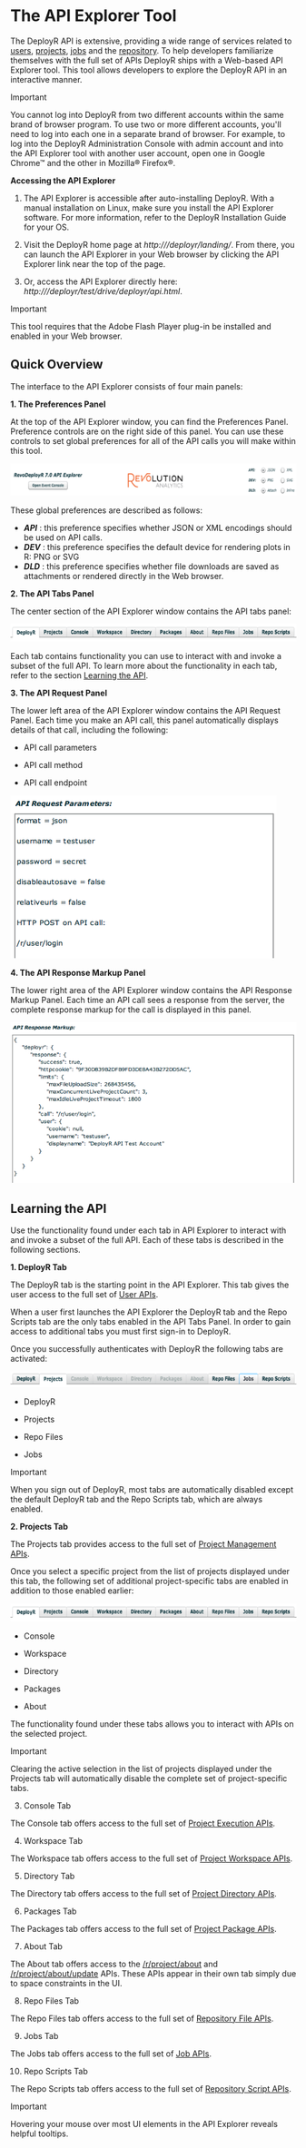 #  The API Explorer Tool

The DeployR API is extensive, providing a wide range of services related to [users](deployr-api-reference-guide.md#users-on-the-api), [projects](deployr-api-reference-guide.md#projects-on-the-api), [jobs](deployr-api-reference-guide.md#jobs-on-the-api) and the [repository](deployr-api-reference-guide.md#repository-on-the-api). To help developers familiarize themselves with the full set of APIs DeployR ships with a Web-based API Explorer tool. This tool allows developers to explore the DeployR API in an interactive manner.

>[!IMPORTANT]
>You cannot log into DeployR from two different accounts within the same brand of browser program. To use two or more different accounts, you'll need to log into each one in a separate brand of browser. For example, to log into the DeployR Administration Console with admin account and into the API Explorer tool with another user account, open one in Google Chrome™ and the other in Mozilla® Firefox®.

**Accessing the API Explorer**

1.  The API Explorer is accessible after auto-installing DeployR. With a manual installation on Linux, make sure you install the API Explorer software. For more information, refer to the DeployR Installation Guide for your OS.

2.  Visit the DeployR home page at *http://<DEPLOYR-SERVER-IP-ADDRESS>/deployr/landing/*. From there, you can launch the API Explorer in your Web browser by clicking the API Explorer link near the top of the page.

3.  Or, access the API Explorer directly here: *http://<DEPLOYR-SERVER-IP-ADDRESS>/deployr/test/drive/deployr/api.html*.

>[!IMPORTANT]
>This tool requires that the Adobe Flash Player plug-in be installed and enabled in your Web browser.


## Quick Overview

The interface to the API Explorer consists of four main panels:

**1. The Preferences Panel**

At the top of the API Explorer window, you can find the Preferences Panel. Preference controls are on the right side of this panel. You can use these controls to set global preferences for all of the API calls you will make within this tool.

![](media/deployr-api-explorer-tool/deployr-api-explorer-tool-1.png)

These global preferences are described as follows:

-  ***API*** : this preference specifies whether JSON or XML encodings should be used on API calls.
-  ***DEV*** : this preference specifies the default device for rendering plots in R: PNG or SVG
-  ***DLD*** : this preference specifies whether file downloads are saved as attachments or rendered directly in the Web browser.

**2. The API Tabs Panel**

The center section of the API Explorer window contains the API tabs panel:

![](media/deployr-api-explorer-tool/deployr-api-explorer-tool-2.png)

Each tab contains functionality you can use to interact with and invoke a subset of the full API. To learn more about the functionality in each tab, refer to the section [Learning the API](#learning-the-api).

**3. The API Request Panel**

The lower left area of the API Explorer window contains the API Request Panel. Each time you make an API call, this panel automatically displays details of that call, including the following:

-  API call parameters

-  API call method

-  API call endpoint

![](media/deployr-api-explorer-tool/deployr-api-explorer-tool-3.png)

**4. The API Response Markup Panel**

The lower right area of the API Explorer window contains the API Response Markup Panel. Each time an API call sees a response from the server, the complete response markup for the call is displayed in this panel.

![](media/deployr-api-explorer-tool/deployr-api-explorer-tool-4.png)

## Learning the API

Use the functionality found under each tab in API Explorer to interact with and invoke a subset of the full API. Each of these tabs is described in the following sections.

**1. DeployR Tab**

The DeployR tab is the starting point in the API Explorer. This tab gives the user access to the full set of [User APIs](https://deployr.revolutionanalytics.com/documents/dev/api-doc/guide/single.html#workingusers).

When a user first launches the API Explorer the DeployR tab and the Repo Scripts tab are the only tabs enabled in the API Tabs Panel. In order to gain access to additional tabs you must first sign-in to DeployR.

Once you successfully authenticates with DeployR the following tabs are activated:

![](media/deployr-api-explorer-tool/deployr-api-explorer-tool-5.png)

- DeployR

- Projects

- Repo Files

- Jobs

>[!IMPORTANT]
>When you sign out of DeployR, most tabs are automatically disabled except the default DeployR tab and the Repo Scripts tab, which are always enabled.

**2. Projects Tab**

The Projects tab provides access to the full set of [Project Management APIs](https://deployr.revolutionanalytics.com/documents/dev/api-doc/guide/single.html#workingprojects).

Once you select a specific project from the list of projects displayed under this tab, the following set of additional project-specific tabs are enabled in addition to those enabled earlier:

![](media/deployr-api-explorer-tool/deployr-api-explorer-tool-6.png)

- Console

- Workspace

- Directory

- Packages

- About

The functionality found under these tabs allows you to interact with APIs on the selected project.

>[!IMPORTANT]
>Clearing the active selection in the list of projects displayed under the Projects tab will automatically disable the complete set of project-specific tabs.

3. Console Tab

The Console tab offers access to the full set of [Project Execution APIs](https://deployr.revolutionanalytics.com/documents/dev/api-doc/guide/single.html#projectexecution).

4. Workspace Tab

The Workspace tab offers access to the full set of [Project Workspace APIs](https://deployr.revolutionanalytics.com/documents/dev/api-doc/guide/single.html#projectworkspace).

5. Directory Tab

The Directory tab offers access to the full set of [Project Directory APIs](https://deployr.revolutionanalytics.com/documents/dev/api-doc/guide/single.html#projectdirectory).

6. Packages Tab

The Packages tab offers access to the full set of [Project Package APIs](https://deployr.revolutionanalytics.com/documents/dev/api-doc/guide/single.html#projectpackages).

7. About Tab

The About tab offers access to the [/r/project/about](https://deployr.revolutionanalytics.com/documents/dev/api-doc/guide/single.html#projectabout) and [/r/project/about/update](https://deployr.revolutionanalytics.com/documents/dev/api-doc/guide/single.html#projectaboutupdate) APIs. These APIs appear in their own tab simply due to space constraints in the UI.

8. Repo Files Tab

The Repo Files tab offers access to the full set of [Repository File APIs](https://deployr.revolutionanalytics.com/documents/dev/api-doc/guide/single.html#repositoryfiles).

9. Jobs Tab

The Jobs tab offers access to the full set of [Job APIs](https://deployr.revolutionanalytics.com/documents/dev/api-doc/guide/single.html#workingjobs).

10. Repo Scripts Tab

The Repo Scripts tab offers access to the full set of [Repository Script APIs](https://deployr.revolutionanalytics.com/documents/dev/api-doc/guide/single.html#repositoryscripts).

>[!IMPORTANT]
>Hovering your mouse over most UI elements in the API Explorer reveals helpful tooltips.